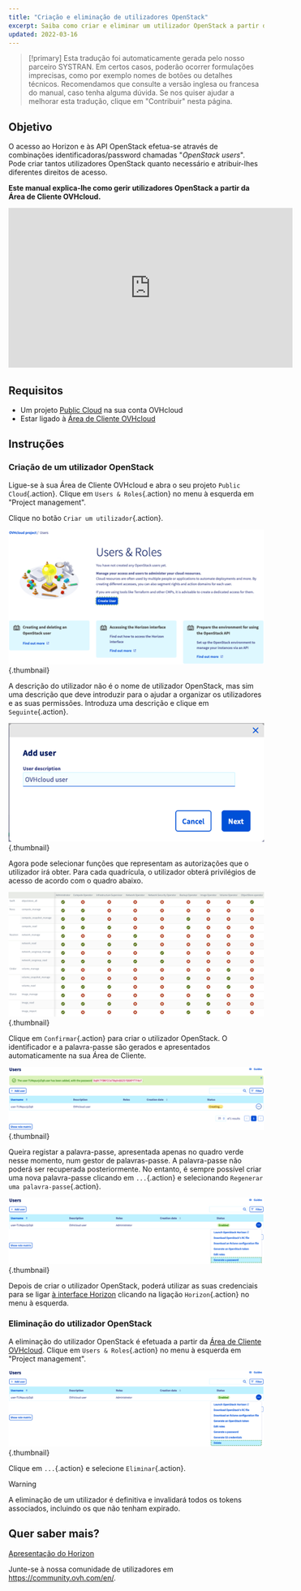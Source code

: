 ```yaml
---
title: "Criação e eliminação de utilizadores OpenStack"
excerpt: Saiba como criar e eliminar um utilizador OpenStack a partir da Área de Cliente OVHcloud
updated: 2022-03-16
---
```


> [!primary]
> Esta tradução foi automaticamente gerada pelo nosso parceiro SYSTRAN. Em certos casos, poderão ocorrer formulações imprecisas, como por exemplo nomes de botões ou detalhes técnicos. Recomendamos que consulte a versão inglesa ou francesa do manual, caso tenha alguma dúvida. Se nos quiser ajudar a melhorar esta tradução, clique em "Contribuir" nesta página.
>

## Objetivo

O acesso ao Horizon e às API OpenStack efetua-se através de combinações identificadoras/password chamadas "*OpenStack users*". Pode criar tantos utilizadores OpenStack quanto necessário e atribuir-lhes diferentes direitos de acesso.

**Este manual explica-lhe como gerir utilizadores OpenStack a partir da Área de Cliente OVHcloud.**

<iframe width="560" height="315" src="https://www.youtube.com/embed/NC69nrb6QlA" title="YouTube video player" frameborder="0" allow="accelerometer; autoplay; clipboard-write; encrypted-media; gyroscope; picture-in-picture" allowfullscreen></iframe>

## Requisitos

- Um projeto [Public Cloud](https://www.ovhcloud.com/pt/public-cloud/) na sua conta OVHcloud
- Estar ligado à [Área de Cliente OVHcloud](https://www.ovh.com/auth/?action=gotomanager&from=https://www.ovh.pt/&ovhSubsidiary=pt)

## Instruções

### Criação de um utilizador OpenStack

Ligue-se à sua Área de Cliente OVHcloud e abra o seu projeto `Public Cloud`{.action}. Clique em `Users & Roles`{.action} no menu à esquerda em "Project management". 

Clique no botão `Criar um utilizador`{.action}.

![User roles](images/users_roles.png){.thumbnail}

A descrição do utilizador não é o nome de utilizador OpenStack, mas sim uma descrição que deve introduzir para o ajudar a organizar os utilizadores e as suas permissões. Introduza uma descrição e clique em `Seguinte`{.action}.

![Add user](images/adduser.png){.thumbnail}

Agora pode selecionar funções que representam as autorizações que o utilizador irá obter. Para cada quadrícula, o utilizador obterá privilégios de acesso de acordo com o quadro abaixo.

![Permissões](images/permissions.png){.thumbnail}

Clique em `Confirmar`{.action} para criar o utilizador OpenStack. O identificador e a palavra-passe são gerados e apresentados automaticamente na sua Área de Cliente.

![User_pw](images/user_pw.png){.thumbnail}

Queira registar a palavra-passe, apresentada apenas no quadro verde nesse momento, num gestor de palavras-passe. A palavra-passe não poderá ser recuperada posteriormente. No entanto, é sempre possível criar uma nova palavra-passe clicando em `...`{.action} e selecionando `Regenerar uma palavra-passe`{.action}.

![Generate](images/generatepw.png){.thumbnail}

Depois de criar o utilizador OpenStack, poderá utilizar as suas credenciais para se ligar [à interface Horizon](/pages/public_cloud/compute/introducing_horizon) clicando na ligação `Horizon`{.action} no menu à esquerda.

### Eliminação do utilizador OpenStack

A eliminação do utilizador OpenStack é efetuada a partir da [Área de Cliente OVHcloud](https://www.ovh.com/auth/?action=gotomanager&from=https://www.ovh.pt/&ovhSubsidiary=pt). Clique em `Users & Roles`{.action} no menu à esquerda em "Project management". 

![public-cloud](images/delete.png){.thumbnail}

Clique em `...`{.action} e selecione `Eliminar`{.action}.

> [!warning]
>
> A eliminação de um utilizador é definitiva e invalidará todos os tokens associados, incluindo os que não tenham expirado.
> 

## Quer saber mais?

[Apresentação do Horizon](/pages/public_cloud/compute/introducing_horizon)

Junte-se à nossa comunidade de utilizadores em <https://community.ovh.com/en/>.
